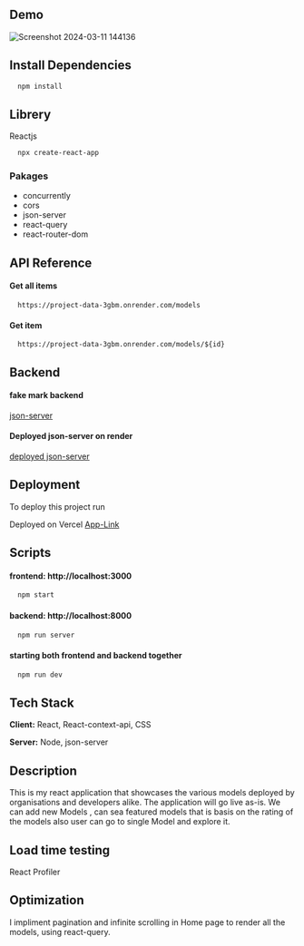 ## Demo
![Screenshot 2024-03-11 144136](https://github.com/manisshhhhh/Altan-ass/assets/102871173/f786a7f8-86d6-4838-998a-c40413f25a60)


## Install Dependencies 

```bash
  npm install
```

## Librery

Reactjs
```bash
  npx create-react-app
```


### Pakages
- concurrently
- cors
- json-server
- react-query
- react-router-dom


## API Reference

#### Get all items

```http
  https://project-data-3gbm.onrender.com/models
```


#### Get item

```http
  https://project-data-3gbm.onrender.com/models/${id}
```

## Backend 
#### fake mark backend 
[json-server](https://www.npmjs.com/package/json-server)

#### Deployed json-server on render
[deployed json-server](https://project-data-3gbm.onrender.com/)




## Deployment

To deploy this project run

Deployed on Vercel
[App-Link](https://altan-ass.vercel.app/)


## Scripts
#### frontend: http://localhost:3000
```bash
  npm start
```

#### backend: http://localhost:8000
```bash
  npm run server
```

#### starting both frontend and backend together
```bash
  npm run dev
```
## Tech Stack

**Client:** React, React-context-api, CSS

**Server:** Node, json-server


## Description

This is my react application that showcases the various models deployed by organisations and developers alike. The application will go live as-is. We can add new Models , can sea featured models that is basis on the rating of the models also user can go to single Model and explore it.


## Load time testing
React Profiler

## Optimization
I impliment pagination and infinite scrolling in Home page to render all the models, using react-query.
